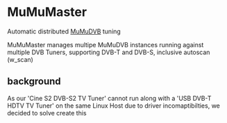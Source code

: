 # MuMuMaster
Automatic distributed [MuMuDVB](http://mumudvb.net)  tuning

MuMuMaster manages multipe MuMuDVB instances running against multiple DVB Tuners, supporting DVB-T and DVB-S, inclusive autoscan (w_scan)

## background
As our 'Cine S2 DVB-S2 TV Tuner' cannot run along with a 'USB DVB-T HDTV TV Tuner' on the same Linux Host due to driver incomaptibilties, we decided to solve create this


